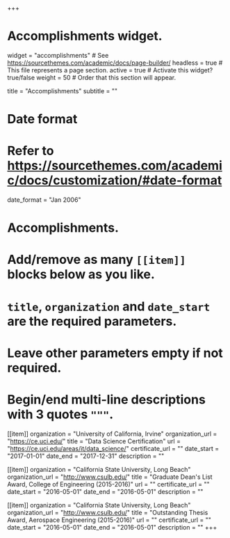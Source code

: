 +++
# Accomplishments widget.
widget = "accomplishments"  # See https://sourcethemes.com/academic/docs/page-builder/
headless = true  # This file represents a page section.
active = true  # Activate this widget? true/false
weight = 50  # Order that this section will appear.

title = "Accomplish&shy;ments"
subtitle = ""

# Date format
#   Refer to https://sourcethemes.com/academic/docs/customization/#date-format
date_format = "Jan 2006"

# Accomplishments.
#   Add/remove as many `[[item]]` blocks below as you like.
#   `title`, `organization` and `date_start` are the required parameters.
#   Leave other parameters empty if not required.
#   Begin/end multi-line descriptions with 3 quotes `"""`.

[[item]]
  organization = "University of California, Irvine"
  organization_url = "https://ce.uci.edu/"
  title = "Data Science Certification"
  url = "https://ce.uci.edu/areas/it/data_science/"
  certificate_url = ""
  date_start = "2017-01-01"
  date_end = "2017-12-31"
  description = ""
  
[[item]]
  organization = "California State University, Long Beach"
  organization_url = "http://www.csulb.edu/"
  title = "Graduate Dean's List Award, College of Engineering (2015-2016)"
  url = ""
  certificate_url = ""
  date_start = "2016-05-01"
  date_end = "2016-05-01"
  description = ""
  
[[item]]
  organization = "California State University, Long Beach"
  organization_url = "http://www.csulb.edu/"
  title = "Outstanding Thesis Award, Aerospace Engineering (2015-2016)"
  url = ""
  certificate_url = ""
  date_start = "2016-05-01"
  date_end = "2016-05-01"
  description = ""
+++
